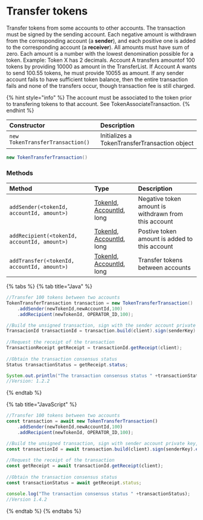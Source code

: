 # Transfer tokens

Transfer tokens from some accounts to other accounts. The transaction must be signed by the sending account. Each negative amount is withdrawn from the corresponding account \(a **sender**\), and each positive one is added to the corresponding account \(a **receiver**\). All amounts must have sum of zero. Each amount is a number with the lowest denomination possible for a token. Example: Token X has 2 decimals. Account A transfers amountof 100 tokens by providing 10000 as amount in the TransferList. If Account A wants to send 100.55 tokens, he must provide 10055 as amount. If any sender account fails to have sufficient token balance, then the entire transaction fails and none of the transfers occur, though transaction fee is still charged.

{% hint style="info" %}
The account must be associated to the token prior to transfering tokens to that account. See TokenAssociateTransaction.
{% endhint %}

| Constructor | Description |
| :--- | :--- |
| `new TokenTransferTransaction()` | Initializes a TokenTransferTransaction object |

```java
new TokenTransferTransaction()
```

### Methods

| Method | Type | Description |
| :--- | :--- | :--- |
| `addSender(<tokenId, accountId, amount>)` | [TokenId](token-id.md), [AccountId](../specialized-types.md#accountid), long | Negative token amount is withdrawn from this account |
| `addRecipient(<tokenId, accountId, amount>)` | [TokenId](token-id.md), [AccountId](../specialized-types.md#accountid), long | Postive token amount is added to this account |
| `addTransfer(<tokenId, accountId, amount>)` | [TokenId](token-id.md), [AccountId](../specialized-types.md#accountid), long | Transfer tokens between accounts |

{% tabs %}
{% tab title="Java" %}
```java
//Transfer 100 tokens between two accounts
TokenTransferTransaction transaction = new TokenTransferTransaction()
    .addSender(newTokenId,newAccountId,100)
    .addRecipient(newTokenId, OPERATOR_ID,100);

//Build the unsigned transaction, sign with the sender account private key, submit the transaction to a Hedera network
TransacionId transactionId = transaction.build(client).sign(senderKey).execute(client);
    
//Request the receipt of the transaction
TransactionReceipt getReceipt = transactionId.getReceipt(client);
    
//Obtain the transaction consensus status
Status transactionStatus = getReceipt.status;

System.out.println("The transaction consensus status " +transactionStatus);
//Version: 1.2.2
```
{% endtab %}

{% tab title="JavaScript" %}
```javascript
//Transfer 100 tokens between two accounts
const transaction = await new TokenTransferTransaction()
    .addSender(newTokenId,newAccountId,100)
    .addRecipient(newTokenId, OPERATOR_ID,100);

//Build the unsigned transaction, sign with sender account private key, submit the transaction to a Hedera network
const transactionId = await transaction.build(client).sign(senderKey).execute(client);
    
//Request the receipt of the transaction
const getReceipt = await transactionId.getReceipt(client);
    
//Obtain the transaction consensus status
const transactionStatus = await getReceipt.status;

console.log("The transaction consensus status " +transactionStatus);
//Version 1.4.2
```
{% endtab %}
{% endtabs %}





